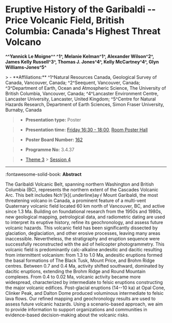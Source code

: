 # Eruptive History of the Garibaldi -- Price Volcanic Field, British Columbia: Canada's Highest Threat Volcano

**^^Yannick Le Moigne^^ ^1^, Melanie Kelman^1^, Alexander Wilson^2^, James Kelly Russell^3^, Thomas J. Jones^4^, Kelly McCartney^4^, Glyn Williams-Jones^5^**

<!-- more -->> - **Affiliations:** ^1^Natural Resources Canada, Geological Survey of Canada, Vancouver, Canada; ^2^Seequent, Vancouver, Canada; ^3^Department of Earth, Ocean and Atmospheric Science, The University of British Columbia, Vancouver, Canada; ^4^Lancaster Environment Centre, Lancaster University, Lancaster, United Kingdom; ^5^Centre for Natural Hazards Research, Department of Earth Sciences, Simon Fraser University, Burnaby, Canada 

> - **Presentation type:** Poster

> - **Presentation time:** [Friday 16:30 - 18:00](../sessions_comparison.md#__tabbed_4_6), [Room Poster Hall](../maps_venue.md#__tabbed_1_1)

> - **Poster Board Number:** [162](../map_poster_boards.md#friday)

> - **Programme No:** 3.4.37

> - [Theme 3](../theme3.md) > [Session 4](../sessions/session-3-4.md)

--- 

:fontawesome-solid-book: **Abstract**

The Garibaldi Volcanic Belt, spanning northern Washington and British Columbia (BC), represents the northern extent of the Cascades Volcanic Arc. This belt includes Nch'[k]{.underline}ay̓ / Mount Garibaldi, the most threatening volcano in Canada, a prominent feature of a multi-vent Quaternary volcanic field located 60 km north of Vancouver, BC, and active since 1.3 Ma.
Building on foundational research from the 1950s and 1980s, new geological mapping, petrological data, and radiometric dating are used to interpret its eruptive history, refine its geochronology, and assess future volcanic hazards. This volcanic field has been significantly dissected by glaciation, deglaciation, and other erosive processes, leaving many areas inaccessible. Nevertheless, the stratigraphy and eruption sequence were successfully reconstructed with the aid of helicopter photogrammetry.
This volcanic field is predominantly calc-alkaline andesitic and dacitic resulting from intermittent volcanism: from 1.3 to 1.0 Ma, andesitic eruptions formed the basal formations of The Black Tusk, Mount Price, and Brohm Ridge centres. Between 0.7 and 0.4 Ma, activity shifted southward, dominated by dacitic eruptions, extending the Brohm Ridge and Round Mountain complexes. From 0.4 to 0.02 Ma, volcanic activity became more widespread, characterized by intermediate to felsic eruptions constructing the major volcanic edifices. Post-glacial eruptions (14--10 ka) at Opal Cone, Clinker Peak, and Dalton Dome produced voluminous intermediate to felsic lava flows.
Our refined mapping and geochronology results are used to assess future volcanic hazards. Using a scenario-based approach, we aim to provide information to support organizations and communities in evidence-based decision-making about the volcanic risks.

